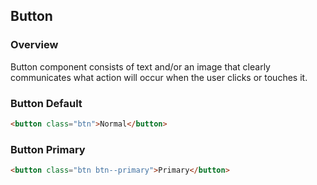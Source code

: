 ## Button

### Overview
Button component consists of text and/or an image that clearly communicates what action will occur when the user clicks or touches it.

### Button Default
```html
<button class="btn">Normal</button>
```

### Button Primary
```html
<button class="btn btn--primary">Primary</button>
```
